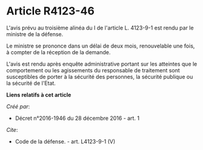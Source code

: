 # Article R4123-46

L'avis prévu au troisième alinéa du I de l'article L. 4123-9-1 est rendu par le ministre de la défense. 

Le ministre se prononce dans un délai de deux mois, renouvelable une fois, à compter de la réception de la demande. 

L'avis est rendu après enquête administrative portant sur les atteintes que le comportement ou les agissements du responsable
de traitement sont susceptibles de porter à la sécurité des personnes, la sécurité publique ou la sécurité de l'Etat.

**Liens relatifs à cet article**

_Créé par_:

  - Décret n°2016-1946 du 28 décembre 2016 - art. 1

_Cite_:

  - Code de la défense. - art. L4123-9-1 (V)
